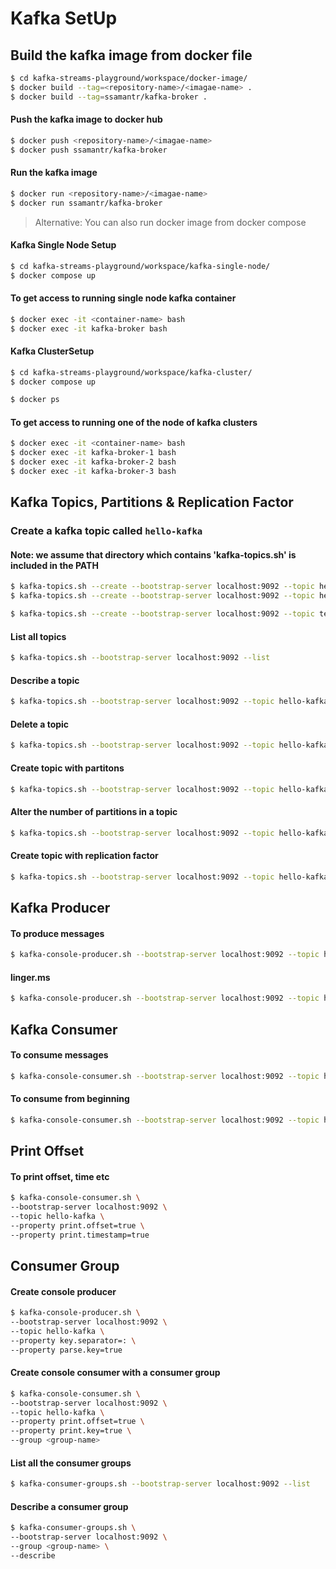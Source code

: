 # Kafka SetUp

## Build the kafka image from docker file

```bash
$ cd kafka-streams-playground/workspace/docker-image/
$ docker build --tag=<repository-name>/<imagae-name> .
$ docker build --tag=ssamantr/kafka-broker .
```

#### Push the kafka image to docker hub
```bash
$ docker push <repository-name>/<imagae-name>
$ docker push ssamantr/kafka-broker
```

#### Run the kafka image
```bash
$ docker run <repository-name>/<imagae-name>
$ docker run ssamantr/kafka-broker
```

> Alternative: You can also run docker image from docker compose

#### Kafka Single Node Setup
```bash
$ cd kafka-streams-playground/workspace/kafka-single-node/
$ docker compose up
```

#### To get access to running single node kafka container
```bash
$ docker exec -it <container-name> bash
$ docker exec -it kafka-broker bash
```

#### Kafka ClusterSetup
```bash
$ cd kafka-streams-playground/workspace/kafka-cluster/
$ docker compose up
```
```bash
$ docker ps
```

#### To get access to running one of the node of kafka clusters
```bash
$ docker exec -it <container-name> bash
$ docker exec -it kafka-broker-1 bash
$ docker exec -it kafka-broker-2 bash
$ docker exec -it kafka-broker-3 bash
```

## Kafka Topics, Partitions & Replication Factor

### Create a kafka topic called `hello-kafka`

#### Note: we assume that directory which contains 'kafka-topics.sh' is included in the PATH
```bash
$ kafka-topics.sh --create --bootstrap-server localhost:9092 --topic hello-kafka
$ kafka-topics.sh --create --bootstrap-server localhost:9092 --topic hello-kafka --partitions 5 --replication-factor 3 --config segment.bytes=1000000

$ kafka-topics.sh --create --bootstrap-server localhost:9092 --topic test-topic --partitions 5 --replication-factor 3 --config segment.bytes=1000000
```

#### List all topics
```bash
$ kafka-topics.sh --bootstrap-server localhost:9092 --list
```

#### Describe a topic
```bash
$ kafka-topics.sh --bootstrap-server localhost:9092 --topic hello-kafka --describe
```

#### Delete a topic
```bash
$ kafka-topics.sh --bootstrap-server localhost:9092 --topic hello-kafka --delete
```

#### Create topic with partitons
```bash
$ kafka-topics.sh --bootstrap-server localhost:9092 --topic hello-kafka --create --partitions 2
```

#### Alter the number of partitions in a topic
```bash
$ kafka-topics.sh --bootstrap-server localhost:9092 --topic hello-kafka --alter --partitions 4
```

#### Create topic with replication factor
```bash
$ kafka-topics.sh --bootstrap-server localhost:9092 --topic hello-kafka --create --partitions 2 --replication-factor 3
```

## Kafka Producer

#### To produce messages
```bash
$ kafka-console-producer.sh --bootstrap-server localhost:9092 --topic hello-kafka
```

#### linger.ms
```bash
$ kafka-console-producer.sh --bootstrap-server localhost:9092 --topic hello-kafka --timeout 100
```

## Kafka Consumer

#### To consume messages
```bash
$ kafka-console-consumer.sh --bootstrap-server localhost:9092 --topic hello-kafka
```

#### To consume from beginning
```bash
$ kafka-console-consumer.sh --bootstrap-server localhost:9092 --topic hello-kafka --from-beginning
```

## Print Offset

#### To print offset, time etc
```bash
$ kafka-console-consumer.sh \
--bootstrap-server localhost:9092 \
--topic hello-kafka \
--property print.offset=true \
--property print.timestamp=true
```

## Consumer Group

#### Create console producer
```bash
$ kafka-console-producer.sh \
--bootstrap-server localhost:9092 \
--topic hello-kafka \
--property key.separator=: \
--property parse.key=true
```

#### Create console consumer with a consumer group
```bash
$ kafka-console-consumer.sh \
--bootstrap-server localhost:9092 \
--topic hello-kafka \
--property print.offset=true \
--property print.key=true \
--group <group-name>
```

#### List all the consumer groups
```bash
$ kafka-consumer-groups.sh --bootstrap-server localhost:9092 --list
```

#### Describe a consumer group
```bash
$ kafka-consumer-groups.sh \
--bootstrap-server localhost:9092 \
--group <group-name> \
--describe
```
